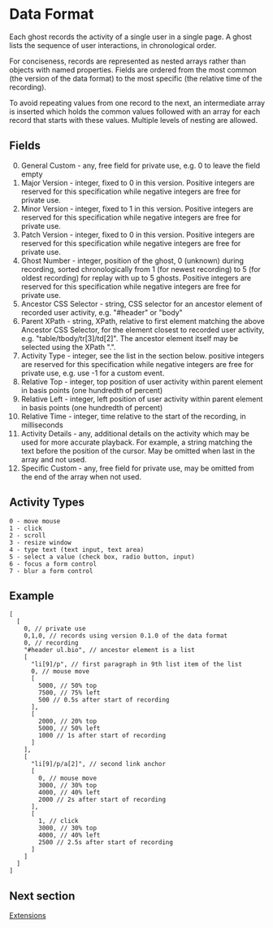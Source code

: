 Data Format
===========

Each ghost records the activity of a single user in a single page.
A ghost lists the sequence of user interactions, in chronological order.

For conciseness, records are represented as nested arrays rather than objects
with named properties. Fields are ordered from the most common (the version of
the data format) to the most specific (the relative time of the recording).

To avoid repeating values from one record to the next, an intermediate
array is inserted which holds the common values followed with an array
for each record that starts with these values. Multiple levels of nesting
are allowed.

Fields
------

  0. General Custom - any, free field for private use,
                      e.g. 0 to leave the field empty
  1. Major Version - integer, fixed to 0 in this version.
                     Positive integers are reserved for this specification
                     while negative integers are free for private use.
  2. Minor Version - integer, fixed to 1 in this version.
                     Positive integers are reserved for this specification
                     while negative integers are free for private use.
  3. Patch Version - integer, fixed to 0 in this version.
                     Positive integers are reserved for this specification
                     while negative integers are free for private use.
  4. Ghost Number - integer, position of the ghost,
                    0 (unknown) during recording,
                    sorted chronologically from 1 (for newest recording)
                    to 5 (for oldest recording) for replay with up to 5 ghosts.
                    Positive integers are reserved for this specification while
                    negative integers are free for private use.
  5. Ancestor CSS Selector - string, CSS selector for an ancestor element of
                             recorded user activity, e.g. "#header" or "body"
  6. Parent XPath - string, XPath, relative to first element matching the above
                    Ancestor CSS Selector, for the element closest to recorded
                    user activity, e.g. "table/tbody/tr[3]/td[2]". The ancestor
                    element itself may be selected using the XPath ".".
  7. Activity Type - integer, see the list in the section below.
                     positive integers are reserved for this specification
                     while negative integers are free for private use,
                     e.g. use -1 for a custom event.
  8. Relative Top - integer, top position of user activity within parent
                    element in basis points (one hundredth of percent)
  9. Relative Left - integer, left position of user activity within parent
                     element in basis points (one hundredth of percent)
  10. Relative Time - integer, time relative to the start of the recording,
                      in milliseconds
  11. Activity Details - any, additional details on the activity which may be
                         used for more accurate playback. For example, a string
                         matching the text before the position of the cursor.
                         May be omitted when last in the array and not used.
  12. Specific Custom - any, free field for private use, may be omitted from
                        the end of the array when not used.

Activity Types
--------------

    0 - move mouse
    1 - click
    2 - scroll
    3 - resize window
    4 - type text (text input, text area)
    5 - select a value (check box, radio button, input)
    6 - focus a form control
    7 - blur a form control

Example
-------

    [
      [
        0, // private use
        0,1,0, // records using version 0.1.0 of the data format
        0, // recording
        "#header ul.bio", // ancestor element is a list
        [
          "li[9]/p", // first paragraph in 9th list item of the list
          0, // mouse move
          [
            5000, // 50% top
            7500, // 75% left
            500 // 0.5s after start of recording
          ],
          [
            2000, // 20% top
            5000, // 50% left
            1000 // 1s after start of recording
          ]
        ],
        [
          "li[9]/p/a[2]", // second link anchor
          [
            0, // mouse move
            3000, // 30% top
            4000, // 40% left
            2000 // 2s after start of recording
          ],
          [
            1, // click
            3000, // 30% top
            4000, // 40% left
            2500 // 2.5s after start of recording
          ]
        ]
      ]
    ]

Next section
------------

[Extensions](extensions.md)
